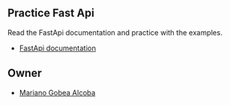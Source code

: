 ## Practice Fast Api

Read the FastApi documentation and practice with the examples.

- [FastApi documentation](https://fastapi.tiangolo.com/)

## Owner

- [Mariano Gobea Alcoba](gobeamariano@gmail.com)